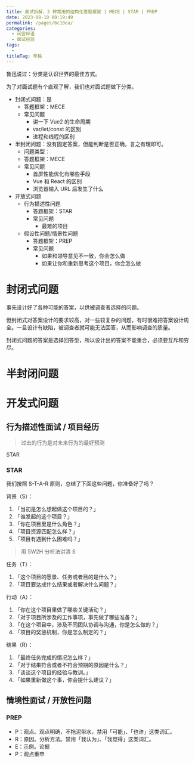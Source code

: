 ```yaml
---
title: 面试拆解，3 种常用的结构化答题框架 | MECE | STAR | PREP
date: 2023-08-10 00:19:49
permalink: /pages/6c10ea/
categories: 
  - 闲言碎语
  - 面试经验
tags: 
  - 
titleTag: 草稿
---
```



鲁迅说过：分类是认识世界的最佳方式。

为了对面试题有个直观了解，我们也对面试题做下分类。

- 封闭式问题：是
  - 答题框架：MECE
  - 常见问题
    - 讲一下 Vue2 的生命周期
    - var/let/const 的区别
    - 进程和线程的区别
- 半封闭问题：没有固定答案，但能判断是否正确，言之有理即可。
  - 问题类型：
  - 答题框架：MECE
  - 常见问题
    - 首屏性能优化有哪些手段
    - Vue 和 React 的区别
    - 浏览器输入 URL 后发生了什么
- 开放式问题
  - 行为描述性问题
      - 答题框架：STAR
      - 常见问题
        - 最难的项目
  - 假设性问题/情景性问题
      - 答题框架：PREP
      - 常见问题
        - 如果和领导意见不一致，你会怎么做
        - 如果让你和重新思考这个项目，你会怎么做

# 封闭式问题

事先设计好了各种可能的答案，以供被调查者选择的问题。

但封闭式对答案设计的要求较高，对一些较复杂的问题，有时很难把答案设计周全。一旦设计有缺陷，被调查者就可能无法回答，从而影响调查的质量。

封闭式问题的答案是选择回答型，所以设计出的答案不能重合，必须要互斥和穷尽。

# 半封闭问题

# 开发式问题

## 行为描述性面试 / 项目经历

> 过去的行为是对未来行为的最好预测

STAR




### STAR

我们按照 S-T-A-R 原则，总结了下面这些问题，你准备好了吗？

背景（S）：

1. 「当初是怎么想起做这个项目的？」
2. 「谁发起的这个项目？」
3. 「你在项目里是什么角色？」
4. 「项目资源匹配怎么样？」
5. 「项目有遇到什么困难吗？」

> 用 5W2H 分析法讲清 S

任务（T）：

1. 「这个项目的愿景、任务或者目的是什么？」
2. 「项目要达成什么结果或者解决什么问题？」

行动（A）：

1. 「你在这个项目里做了哪些关键活动？」
2. 「对于项目所涉及的工作事项，事先做了哪些准备？」
3. 「在这个项目中，涉及不同团队协调与沟通，你是怎么做的？」
4. 「项目的奖惩机制，你是怎么制定的？」

结果（R）：

1. 「最终任务完成的情况怎么样？」
2. 「对于结果符合或者不符合预期的原因是什么？」
3. 「谈谈这个项目的经验与教训。」
4. 「如果重新做这个事，你会提什么建议？」

## 情境性面试 / 开放性问题

### PREP


- P：观点。观点明确，不拖泥带水，禁用「可能」、「也许」这类词汇。
- R：原因。分析方法。禁用「我认为」、「我觉得」这类词汇。
- E：示例。论据
- P：观点重申
